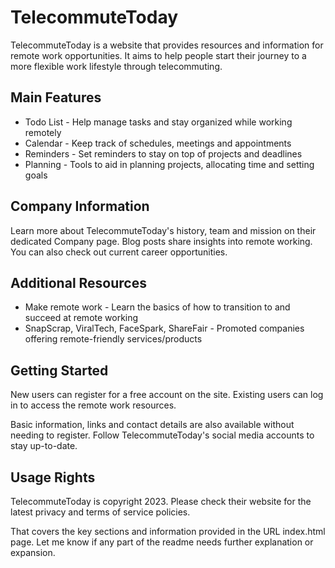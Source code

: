 # TelecommuteToday

TelecommuteToday is a website that provides resources and information for remote work opportunities. It aims to help people start their journey to a more flexible work lifestyle through telecommuting.

## Main Features

- Todo List - Help manage tasks and stay organized while working remotely
- Calendar - Keep track of schedules, meetings and appointments
- Reminders - Set reminders to stay on top of projects and deadlines
- Planning - Tools to aid in planning projects, allocating time and setting goals

## Company Information

Learn more about TelecommuteToday's history, team and mission on their dedicated Company page. Blog posts share insights into remote working. You can also check out current career opportunities.

## Additional Resources

- Make remote work - Learn the basics of how to transition to and succeed at remote working
- SnapScrap, ViralTech, FaceSpark, ShareFair - Promoted companies offering remote-friendly services/products

## Getting Started

New users can register for a free account on the site. Existing users can log in to access the remote work resources.

Basic information, links and contact details are also available without needing to register. Follow TelecommuteToday's social media accounts to stay up-to-date.

## Usage Rights

TelecommuteToday is copyright 2023. Please check their website for the latest privacy and terms of service policies.

That covers the key sections and information provided in the URL index.html page. Let me know if any part of the readme needs further explanation or expansion.
